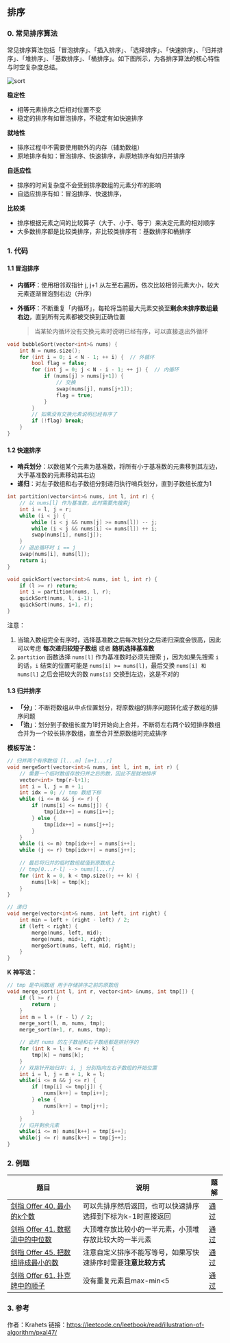 ## 排序

### 0. 常见排序算法

常见排序算法包括「冒泡排序」、「插入排序」、「选择排序」、「快速排序」、「归并排序」、「堆排序」、「基数排序」、「桶排序」。如下图所示，为各排序算法的核心特性与时空复杂度总结。

![sort](https://pic.leetcode-cn.com/1629483637-tmENTT-Picture2.png)



**稳定性**

- 相等元素排序之后相对位置不变
- 稳定的排序有如冒泡排序，不稳定有如快速排序



**就地性**

- 排序过程中不需要使用额外的内存（辅助数组）
- 原地排序有如：冒泡排序、快速排序，非原地排序有如归并排序



**自适应性**

- 排序的时间复杂度不会受到排序数组的元素分布的影响
- 自适应排序有如：冒泡排序、快速排序，



**比较类**

- 排序根据元素之间的比较算子（大于、小于、等于）来决定元素的相对顺序
- 大多数排序都是比较类排序，非比较类排序有：基数排序和桶排序



### 1. 代码

#### 1.1 冒泡排序

- **内循环**：使用相邻双指针 j, j+1 从左至右遍历，依次比较相邻元素大小，较大元素逐渐冒泡到右边（升序）

- **外循环**：不断重复「内循环」，每轮将当前最大元素交换至**剩余未排序数组最右边**，直到所有元素都被交换到正确位置

  > 当某轮内循环没有交换元素时说明已经有序，可以直接退出外循环

```cpp
void bubbleSort(vector<int>& nums) {
    int N = nums.size();
    for (int i = 0; i < N - 1; ++ i) {	// 外循环
        bool flag = false;
        for (int j = 0; j < N - i - 1; ++ j) {	// 内循环
            if (nums[j] > nums[j+1]) {
                // 交换
                swap(nums[j], nums[j+1]);
                flag = true;
            }
        }
        // 如果没有交换元素说明已经有序了
        if (!flag) break;
    }
}
```



#### 1.2 快速排序

- **哨兵划分**：以数组某个元素为基准数，将所有小于基准数的元素移到其左边，大于基准数的元素移动其右边
- **递归**：对左子数组和右子数组分别递归执行哨兵划分，直到子数组长度为1

```cpp
int partition(vector<int>& nums, int l, int r) {
    // 以 nums[l] 作为基准数，此时需要先搜索j
    int i = l, j = r;
    while (i < j) {
        while (i < j && nums[j] >= nums[l]) -- j;
        while (i < j && nums[i] <= nums[l]) ++ i;
        swap(nums[i], nums[j]);
    }
    // 退出循环时 i == j
    swap(nums[i], nums[l]);
    return i;
}

void quickSort(vector<int>& nums, int l, int r) {
    if (l >= r) return;
    int i = partition(nums, l, r);
    quickSort(nums, l, i-1);
    quickSort(nums, i+1, r);
}
```



注意：

1. 当输入数组完全有序时，选择基准数之后每次划分之后递归深度会很高，因此可以考虑 **每次递归较短子数组** 或者 **随机选择基准数**
2. `partition` 函数选择 `nums[l]` 作为基准数时必须先搜索 `j`，因为如果先搜索 `i` 的话，`i` 结束的位置可能是 `nums[i] >= nums[l]`，最后交换 `nums[i] 和 nums[l]` 之后会把较大的数 `nums[i]` 交换到左边，这是不对的



#### 1.3 归并排序

- **「分」**：不断将数组从中点位置划分，将原数组的排序问题转化成子数组的排序问题
- **「治」**：划分到子数组长度为1时开始向上合并，不断将左右两个较短排序数组合并为一个较长排序数组，直至合并至原数组时完成排序

**模板写法：**

```cpp
// 归并两个有序数组 [l...m] [m+1...r]
void mergeSort(vector<int>& nums, int l, int m, int r) {
    // 需要一个临时数组存放归并之后的数，因此不是就地排序
    vector<int> tmp(r-l+1);
    int i = l, j = m + 1;
    int idx = 0; // tmp 数组下标
    while (i <= m && j <= r) {
        if (nums[i] <= nums[j]) {
            tmp[idx++] = nums[i++];
        } else {
            tmp[idx++] = nums[j++]; 
        }
    }
    while (i <= m) tmp[idx++] = nums[i++];
    while (j <= r) tmp[idx++] = nums[j++];
    
    // 最后将归并的临时数组赋值到原数组上
    // tmp[0...r-l] --> nums[l...r]
    for (int k = 0, k < tmp.size(); ++ k) {
        nums[l+k] = tmp[k];
    }
}

// 递归
void merge(vector<int>& nums, int left, int right) {
    int min = left + (right - left) / 2;
    if (left < right) {
        merge(nums, left, mid);
        merge(nums, mid+1, right);
        mergeSort(nums, left, mid, right);
    }
}
```



**K 神写法：**

```cpp
// tmp 是中间数组 用于存储排序之前的原数组
void merge_sort(int l, int r, vector<int> &nums, int tmp[]) {
    if (l >= r) {
        return ;
    }
    int m = l + (r - l) / 2;
    merge_sort(l, m, nums, tmp);
    merge_sort(m+1, r, nums, tmp);

    // 此时 nums 的左子数组和右子数组都是排好序的
    for (int k = l; k <= r; ++ k) {
        tmp[k] = nums[k];
    }
    // 双指针开始归并: i, j 分别指向左右子数组的开始位置
    int i = l, j = m + 1, k = l;
    while(i <= m && j <= r) {
        if (tmp[i] <= tmp[j]) {
            nums[k++] = tmp[i++];
        } else {
            nums[k++] = tmp[j++];
        }
    }
    // 归并剩余元素
    while(i <= m) nums[k++] = tmp[i++];
    while(j <= r) nums[k++] = tmp[j++];
}
```



### 2. 例题

| 题目                                                         | 说明                                                         | 题解                                                      |
| ------------------------------------------------------------ | ------------------------------------------------------------ | --------------------------------------------------------- |
| [剑指 Offer 40. 最小的k个数](https://leetcode.cn/problems/zui-xiao-de-kge-shu-lcof/) | 可以先排序然后返回，也可以快速排序选择到下标为k-1时直接返回  | [通过](https://leetcode.cn/submissions/detail/379510435/) |
| [剑指 Offer 41. 数据流中的中位数](https://leetcode.cn/problems/shu-ju-liu-zhong-de-zhong-wei-shu-lcof/) | 大顶堆存放比较小的一半元素，小顶堆存放比较大的一半元素       | [通过](https://leetcode.cn/submissions/detail/379539430/) |
| [剑指 Offer 45. 把数组排成最小的数](https://leetcode.cn/problems/ba-shu-zu-pai-cheng-zui-xiao-de-shu-lcof/) | 注意自定义排序不能写等号，如果写快速排序时需要**注意比较方式** | [通过](https://leetcode.cn/submissions/detail/379526306/) |
| [剑指 Offer 61. 扑克牌中的顺子](https://leetcode.cn/problems/bu-ke-pai-zhong-de-shun-zi-lcof/) | 没有重复元素且max-min<5                                      | [通过](https://leetcode.cn/submissions/detail/379533821/) |



### 3. 参考

作者：Krahets
链接：https://leetcode.cn/leetbook/read/illustration-of-algorithm/pxal47/